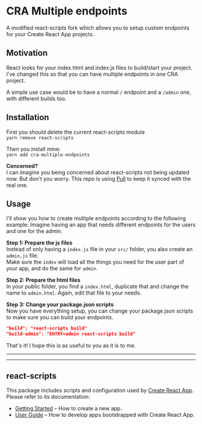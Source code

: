 # CRA Multiple endpoints

A modified react-scripts fork which allows you to setup custom endpoints for your Create React App projects.

## Motivation

React looks for your index.html and index.js files to build/start your project. I've changed this so that you can have multiple endpoints in one CRA project.

A simple use case would be to have a normal `/` endpoint and a `/admin` one, with different builds too.

## Installation

First you should delete the current react-scripts module  
`yarn remove react-scripts`

Then you install mine:  
`yarn add cra-multiple-endpoints`

**Concerned?**  
I can imagine you being concerned about react-scripts not being updated now. But don't you worry. This repo is using [Pull](https://github.com/wei/pull) to keep it synced with the real one.

## Usage

I'll show you how to create multiple endpoints according to the following example:
Imagine having an app that needs different endpoints for the users and one for the admin.

**Step 1: Prepare the js files**  
Instead of only having a `index.js` file in your `src/` folder, you also create an `admin.js` file.  
Make sure the `index` will load all the things you need for the user part of your app, and do the same for `admin`.

**Step 2: Prepare the html files**  
In your public folder, you find a `index.html`, duplicate that and change the name to `admin.html`. Again, edit that file to your needs.

**Step 3: Change your package.json scripts**  
Now you have everything setup, you can change your package.json scripts to make sure you can build your endpoints.

```json
"build": "react-scripts build"
"build-admin": "ENTRY=admin react-scripts build"
```

That's it! I hope this is as useful to you as it is to me.

---

---

## react-scripts

This package includes scripts and configuration used by [Create React App](https://github.com/facebook/create-react-app).<br>
Please refer to its documentation:

- [Getting Started](https://facebook.github.io/create-react-app/docs/getting-started) – How to create a new app.
- [User Guide](https://facebook.github.io/create-react-app/) – How to develop apps bootstrapped with Create React App.
